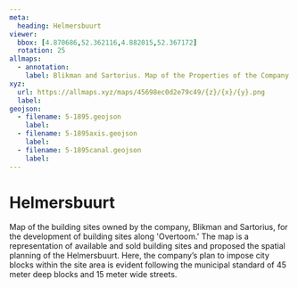 ```yaml
---
meta:
  heading: Helmersbuurt
viewer:
  bbox: [4.870686,52.362116,4.882015,52.367172]
  rotation: 25
allmaps:
  - annotation:
    label: Blikman and Sartorius. Map of the Properties of the Company for the exploitation of building sites "Overtoom”. 1:3000. Stadsarchief Amsterdam. 1895. Accessed Oct 2023.
xyz: 
  url: https://allmaps.xyz/maps/45698ec0d2e79c49/{z}/{x}/{y}.png
  label: 
geojson: 
  - filename: 5-1895.geojson
    label: 
  - filename: 5-1895axis.geojson
    label: 
  - filename: 5-1895canal.geojson
    label: 
---
```

# Helmersbuurt
Map of the building sites owned by the company, Blikman and Sartorius, for the development of building sites along 'Overtoom.' The map is a representation of available and sold building sites and proposed the spatial planning of the Helmersbuurt. Here, the company’s plan to impose city blocks within the site area is evident following the municipal standard of 45 meter deep blocks and 15 meter wide streets.